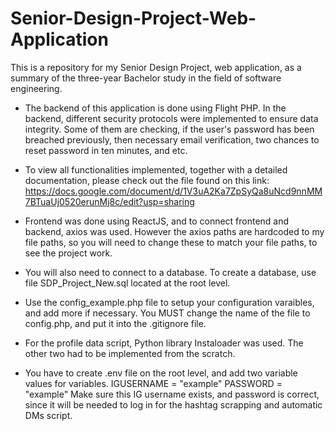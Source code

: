 # Senior-Design-Project-Web-Application
This is a repository for my Senior Design Project, web application, as a summary of the three-year Bachelor study in the field of software engineering.

- The backend of this application is done using Flight PHP. In the backend, different security protocols were implemented to ensure data integrity. Some of them are checking, if the user's password has been breached previously, then necessary email verification, two chances to reset password in ten minutes, and etc.

- To view all functionalities implemented, together with a detailed documentation, please check out the file found on this link: https://docs.google.com/document/d/1V3uA2Ka7ZpSyQa8uNcd9nnMM7BTuaUj0520erunMj8c/edit?usp=sharing

- Frontend was done using ReactJS, and to connect frontend and backend, axios was used. However the axios paths are hardcoded to my file paths, so you will need to change these to match your file paths, to see the project work.

- You will also need to connect to a database. To create a database, use file SDP_Project_New.sql located at the root level.

- Use the config_example.php file to setup your configuration varaibles, and add more if necessary. You MUST change the name of the file to config.php, and put it into the .gitignore file.

- For the profile data script, Python library Instaloader was used. The other two had to be implemented from the scratch. 

- You have to create .env file on the root level, and add two variable values for variables.
    IGUSERNAME = "example"
    PASSWORD = "example"
Make sure this IG username exists, and password is correct, since it will be needed to log in for the hashtag scrapping and automatic DMs script.

